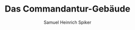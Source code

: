 ---
image: /assets/images/spiker/22b.jpg
author: Samuel Heinrich Spiker
artist: 
engraver: 
title: "Das Commandantur-Gebäude"
subtitle: 
tags:
  - Mansion
layout: post
---